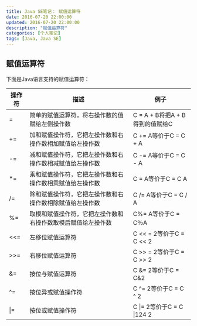 ```yaml
---
title: Java SE笔记： 赋值运算符
date: 2016-07-20 22:00:00
updated: 2016-07-20 22:00:00
description: "赋值运算符"
categories: [个人笔记]
tags: [Java, Java SE]
---
```


## 赋值运算符
下面是Java语言支持的赋值运算符：

|操作符	|描述	                                            |例子
|-------|---------------------------------------------------|-------------------------------
|=	    |简单的赋值运算符，将右操作数的值赋给左侧操作数	            |C = A + B将把A + B得到的值赋给C
|+=	    |加和赋值操作符，它把左操作数和右操作数相加赋值给左操作数	    |C += A等价于C = C + A
|-=	    |减和赋值操作符，它把左操作数和右操作数相减赋值给左操作数	    |C -= A等价于C = C - A
|*=	    |乘和赋值操作符，它把左操作数和右操作数相乘赋值给左操作数	    |C = A等价于C = C A
|/=	    |除和赋值操作符，它把左操作数和右操作数相除赋值给左操作数	    |C /= A等价于C = C / A
|%=	    |取模和赋值操作符，它把左操作数和右操作数取模后赋值给左操作数	|C%= A等价于C = C％A
|<<=	|左移位赋值运算符	                                    |C << = 2等价于C = C << 2
|>>=	|右移位赋值运算符	                                    |C >> = 2等价于C = C >> 2
|&=	    |按位与赋值运算符	                                    |C &= 2等价于C = C&2
|^=	    |按位异或赋值操作符	                                    |C ^= 2等价于C = C ^ 2
|&#124;=|按位或赋值操作符	                                    |C &#124;= 2等价于C = C &#124;124 2